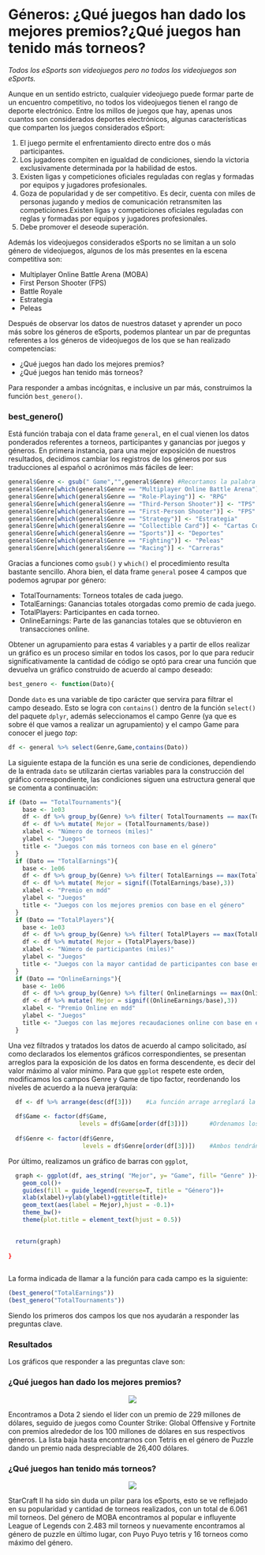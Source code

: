 # Géneros: ¿Qué juegos han dado los mejores premios?¿Qué juegos han tenido más torneos?

*Todos los eSports son videojuegos pero no todos los videojuegos son eSports.*

Aunque en un sentido estricto, cualquier videojuego puede formar parte de un encuentro competitivo, no todos los videojuegos tienen el rango de deporte electrónico. Entre los millos de juegos que hay, apenas unos cuantos son considerados deportes electrónicos, algunas características que comparten los juegos considerados eSport:

1. El juego permite el enfrentamiento directo entre dos o más participantes.
2. Los jugadores compiten en igualdad de condiciones, siendo la victoria exclusivamente determinada por la habilidad de estos.
3. Existen ligas y competiciones oficiales reguladas con reglas y formadas por equipos y jugadores profesionales.
4. Goza de popularidad y de ser competitivo. Es decir, cuenta con miles de personas jugando y medios de comunicación retransmiten las competiciones.Existen ligas y competiciones oficiales reguladas con reglas y formadas por equipos y jugadores profesionales.
5. Debe promover el deseode superación.

Además los videojuegos considerados eSports no se limitan a un solo género de videojuegos, algunos de los más presentes en la escena competitiva son:

- Multiplayer Online Battle Arena (MOBA)
- First Person Shooter (FPS)
- Battle Royale
- Estrategia
- Peleas

Después de observar los datos de nuestros dataset y aprender un poco más sobre los géneros de eSports, podemos plantear un par de preguntas referentes a los géneros de videojuegos de los que se han realizado competencias:

- ¿Qué juegos han dado los mejores premios?
- ¿Qué juegos han tenido más torneos?

Para responder a ambas incógnitas, e inclusive un par más, construimos la función `best_genero()`.

### best_genero()

Está función trabaja con el data frame `general`, en el cual vienen los datos ponderados referentes a torneos, participantes y ganancias por juegos y géneros. En primera instancia, para una mejor exposición de nuestros resultados, decidimos cambiar los registros de los géneros por sus traducciones al español o acrónimos más fáciles de leer:

```R
general$Genre <- gsub(" Game","",general$Genre) #Recortamos la palabra
general$Genre[which(general$Genre == "Multiplayer Online Battle Arena")] <- "MOBA"
general$Genre[which(general$Genre == "Role-Playing")] <- "RPG"
general$Genre[which(general$Genre == "Third-Person Shooter")] <- "TPS"
general$Genre[which(general$Genre == "First-Person Shooter")] <- "FPS"
general$Genre[which(general$Genre == "Strategy")] <- "Estrategia"
general$Genre[which(general$Genre == "Collectible Card")] <- "Cartas Coleccionables"
general$Genre[which(general$Genre == "Sports")] <- "Deportes"
general$Genre[which(general$Genre == "Fighting")] <- "Peleas"
general$Genre[which(general$Genre == "Racing")] <- "Carreras"
```

Gracias a funciones como `gsub()` y `which()` el procedimiento resulta bastante sencillo. Ahora bien, el data frame `general` posee 4 campos que podemos agrupar por género:

- TotalTournaments: Torneos totales de cada juego.
- TotalEarnings: Ganancias totales otorgadas como premio de cada juego.
- TotalPlayers: Participantes en cada torneo.
- OnlineEarnings: Parte de las ganancias totales que se obtuvieron en transacciones online.

Obtener un agrupamiento para estas 4 variables y a partir de ellos realizar un gráfico es un proceso similar en todos los casos, por lo que para reducir significativamente la cantidad de código se optó para crear una función que devuelva un gráfico construido de acuerdo al campo deseado:

```R
best_genero <- function(Dato){
```

Donde `dato` es una variable de tipo carácter que servira para filtrar el campo deseado. Esto se logra con `contains()` dentro de la función `select()` del paquete `dplyr`, además seleccionamos el campo Genre (ya que es sobre él que vamos a realizar un agrupamiento) y el campo Game para conocer el juego *top*:

```R
df <- general %>% select(Genre,Game,contains(Dato)) 
```

La siguiente estapa de la función es una serie de condiciones, dependiendo de la entrada `dato` se utilizarán ciertas variables para la construcción del gráfico correspondiente, las condiciones siguen una estructura general que se comenta a continuación:

```R
if (Dato == "TotalTournaments"){                                                        #Si se solicitó el gráfico de torneos se entra a la condición
    base <- 1e03                                                                        #Se crea una variable del orden de miles
    df <- df %>% group_by(Genre) %>% filter( TotalTournaments == max(TotalTournaments)) #Se agrupa por género el registro con la máxima cantidad de torneos
    df <- df %>% mutate( Mejor = (TotalTournaments/base))                               #Los torneos se pasan al orden de miles y renombramos la columna como "Mejor"
    xlabel <- "Número de torneos (miles)"                                               #Se declaran etiquetas y título para el gráfico correspondiente
    ylabel <- "Juegos"
    title <- "Juegos con más torneos con base en el género"
  } 
  if (Dato == "TotalEarnings"){
    base <- 1e06
    df <- df %>% group_by(Genre) %>% filter( TotalEarnings == max(TotalEarnings))
    df <- df %>% mutate( Mejor = signif((TotalEarnings/base),3))
    xlabel <- "Premio en mdd"
    ylabel <- "Juegos"
    title <- "Juegos con los mejores premios con base en el género"
  }
  if (Dato == "TotalPlayers"){
    base <- 1e03
    df <- df %>% group_by(Genre) %>% filter( TotalPlayers == max(TotalPlayers))
    df <- df %>% mutate( Mejor = (TotalPlayers/base))
    xlabel <- "Número de participantes (miles)"
    ylabel <- "Juegos"
    title <- "Juegos con la mayor cantidad de participantes con base en el género"
  }
  if (Dato == "OnlineEarnings"){
    base <- 1e06
    df <- df %>% group_by(Genre) %>% filter( OnlineEarnings == max(OnlineEarnings))
    df <- df %>% mutate( Mejor = signif((OnlineEarnings/base),3))
    xlabel <- "Premio Online en mdd"
    ylabel <- "Juegos"
    title <- "Juegos con las mejores recaudaciones online con base en el género"
  }
```

Una vez filtrados y tratados los datos de acuerdo al campo solicitado, así como declarados los elementos gráficos correspondientes, se presentan arreglos para la exposición de los datos en forma descendente, es decir del valor máximo al valor mínimo. Para que `ggplot` respete este orden, modificamos los campos Genre y Game de tipo factor, reordenando los niveles de acuerdo a la nueva jerarquía:

```R
  df <- df %>% arrange(desc(df[3]))    #La función arrage arreglará la tercer columna de df (df[3] == df$Mejor) en formato descendente
  
  df$Game <- factor(df$Game,                                
                    levels = df$Game[order(df[3])])      #Ordenamos los niveles de los factores de los campos de juego y género
  
  df$Genre <- factor(df$Genre,
                     levels = df$Genre[order(df[3])])    #Ambos tendrán la jerarquía de "Mejor".
```

Por último, realizamos un gráfico de barras con `ggplot`, 

```R
  graph <- ggplot(df, aes_string( "Mejor", y= "Game", fill= "Genre" ))+       #Declaramos las estéticas
    geom_col()+                                                               #Establecemos el tipo de gráfico como gráfico de columnas                 
    guides(fill = guide_legend(reverse=T, title = "Género"))+                 #Invertimos el orden de la leyenda y le damos un título
    xlab(xlabel)+ylab(ylabel)+ggtitle(title)+                                 #Asignamos las etiquetas declaradas en las condiciones
    geom_text(aes(label = Mejor),hjust = -0.1)+                               #Mostramos el valor de cada columna
    theme_bw()+                                                               #Colocamos un fondo blanco
    theme(plot.title = element_text(hjust = 0.5))                             #Centramos el título

  
  return(graph)                                                               #Regresamos el gráfico como resultado de la función
  
}
  
```

La forma indicada de llamar a la función para cada campo es la siguiente:

```R
(best_genero("TotalEarnings"))
(best_genero("TotalTournaments"))
```

Siendo los primeros dos campos los que nos ayudarán a responder las preguntas clave.

### Resultados 

Los gráficos que responder a las preguntas clave son:

### ¿Qué juegos han dado los mejores premios?

<p align="center">
<img src="../../Imágenes/Proyecto2.1.jpeg">
</p>

Encontramos a Dota 2 siendo el líder con un premio de 229 millones de dólares, seguido de juegos como Counter Strike: Global Offensive y Fortnite con premios alrededor de los 100 millones de dólares en sus respectivos géneros. La lista baja hasta encontrarnos con Tetris en el género de Puzzle dando un premio nada despreciable de 26,400 dólares. 

### ¿Qué juegos han tenido más torneos?

<p align="center">
<img src="../../Imágenes/Proyecto2.2.jpeg">
</p>

StarCraft II ha sido sin duda un pilar para los eSports, esto se ve reflejado en su popularidad y cantidad de torneos realizados, con un total de 6.061 mil torneos. Del género de MOBA encontramos al popular e influyente League of Legends con 2.483 mil torneos y nuevamente encontramos al género de puzzle en último lugar, con Puyo Puyo tetris y 16 torneos como máximo del género.
